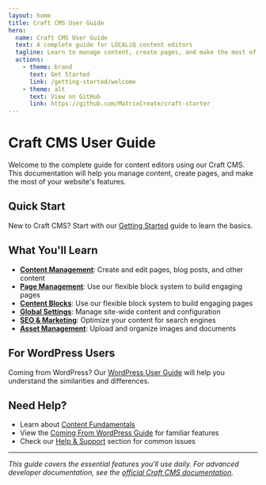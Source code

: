 ```yaml
---
layout: home
title: Craft CMS User Guide
hero:
  name: Craft CMS User Guide
  text: A complete guide for LOCALiQ content editors
  tagline: Learn to manage content, create pages, and make the most of your website's features
  actions:
    - theme: brand
      text: Get Started
      link: /getting-started/welcome
    - theme: alt
      text: View on GitHub
      link: https://github.com/MatrixCreate/craft-starter
---
```


# Craft CMS User Guide

Welcome to the complete guide for content editors using our Craft CMS. This documentation will help you manage content, create pages, and make the most of your website's features.

## Quick Start

New to Craft CMS? Start with our [Getting Started](/getting-started/) guide to learn the basics.

## What You'll Learn

- **[Content Management](/content-fundamentals/)**: Create and edit pages, blog posts, and other content
- **[Page Management](/page-management/)**: Use our flexible block system to build engaging pages
- **[Content Blocks](/content-blocks/)**: Use our flexible block system to build engaging pages
- **[Global Settings](/global-settings/)**: Manage site-wide content and configuration
- **[SEO & Marketing](/seo-marketing/)**: Optimize your content for search engines
- **[Asset Management](/assets/)**: Upload and organize images and documents

## For WordPress Users

Coming from WordPress? Our [WordPress User Guide](/getting-started/coming-from-wordpress) will help you understand the similarities and differences.

## Need Help?

- Learn about [Content Fundamentals](/content-fundamentals/)
- View the [Coming From WordPress Guide](/getting-started/coming-from-wordpress) for familiar features
- Check our [Help & Support](/help/faq) section for common issues

---

*This guide covers the essential features you'll use daily. For advanced developer documentation, see the [official Craft CMS documentation](https://craftcms.com/docs/5.x/).*
